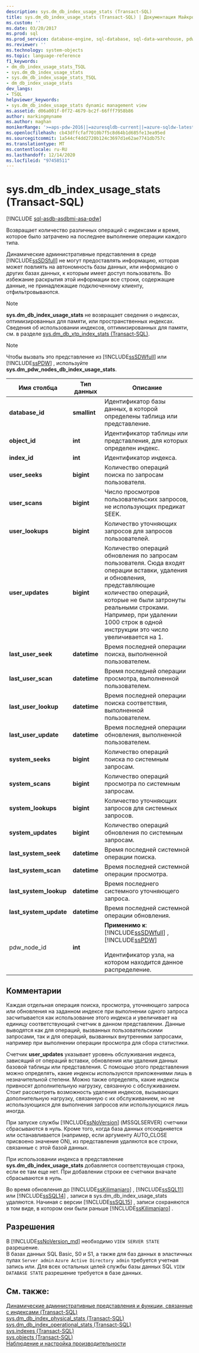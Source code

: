 ```yaml
---
description: sys.dm_db_index_usage_stats (Transact-SQL)
title: sys.dm_db_index_usage_stats (Transact-SQL) | Документация Майкрософт
ms.custom: ''
ms.date: 03/20/2017
ms.prod: sql
ms.prod_service: database-engine, sql-database, sql-data-warehouse, pdw
ms.reviewer: ''
ms.technology: system-objects
ms.topic: language-reference
f1_keywords:
- dm_db_index_usage_stats_TSQL
- sys.dm_db_index_usage_stats
- sys.dm_db_index_usage_stats_TSQL
- dm_db_index_usage_stats
dev_langs:
- TSQL
helpviewer_keywords:
- sys.dm_db_index_usage_stats dynamic management view
ms.assetid: d06a001f-0f72-4679-bc2f-66fff7958b86
author: markingmyname
ms.author: maghan
monikerRange: '>=aps-pdw-2016||=azuresqldb-current||=azure-sqldw-latest||>=sql-server-2016||>=sql-server-linux-2017||=azuresqldb-mi-current'
ms.openlocfilehash: cb43dffcfaf7010b7f5c8d64b1d685fe13ea95ed
ms.sourcegitcommit: 1a544cf4dd2720b124c3697d1e62ae7741db757c
ms.translationtype: MT
ms.contentlocale: ru-RU
ms.lasthandoff: 12/14/2020
ms.locfileid: "97458511"
---
```

# <a name="sysdm_db_index_usage_stats-transact-sql"></a>sys.dm_db_index_usage_stats (Transact-SQL)
[!INCLUDE [sql-asdb-asdbmi-asa-pdw](../../includes/applies-to-version/sql-asdb-asdbmi-asa-pdw.md)]

  Возвращает количество различных операций с индексами и время, которое было затрачено на последнее выполнение операции каждого типа.  
  
 Динамические административные представления в среде [!INCLUDE[ssSDSfull](../../includes/sssdsfull-md.md)] не могут предоставлять информацию, которая может повлиять на автономность базы данных, или информацию о других базах данных, к которым имеет доступ пользователь. Во избежание раскрытия этой информации все строки, содержащие данные, не принадлежащие подключенному клиенту, отфильтровываются.  
  
> [!NOTE]  
>  **sys.dm_db_index_usage_stats** не возвращает сведения о индексах, оптимизированных для памяти, или пространственных индексах. Сведения об использовании индексов, оптимизированных для памяти, см. в разделе [sys.dm_db_xtp_index_stats &#40;Transact-SQL&#41;](../../relational-databases/system-dynamic-management-views/sys-dm-db-xtp-index-stats-transact-sql.md).  
  
> [!NOTE]  
>  Чтобы вызвать это представление из [!INCLUDE[ssSDWfull](../../includes/sssdwfull-md.md)] или [!INCLUDE[ssPDW](../../includes/sspdw-md.md)] , используйте **sys.dm_pdw_nodes_db_index_usage_stats**.  
  
|Имя столбца|Тип данных|Описание|  
|-----------------|---------------|-----------------|  
|**database_id**|**smallint**|Идентификатор базы данных, в которой определены таблица или представление.|  
|**object_id**|**int**|Идентификатор таблицы или представления, для которых определен индекс.|  
|**index_id**|**int**|Идентификатор индекса.|  
|**user_seeks**|**bigint**|Количество операций поиска по запросам пользователя.|  
|**user_scans**|**bigint**|Число просмотров пользовательских запросов, не использующих предикат SEEK.|  
|**user_lookups**|**bigint**|Количество уточняющих запросов для запросов пользователей.|  
|**user_updates**|**bigint**|Количество операций обновления по запросам пользователя. Сюда входят операции вставки, удаления и обновления, представляющие количество операций, которые не были затронуты реальными строками. Например, при удалении 1000 строк в одной инструкции это число увеличивается на 1.|  
|**last_user_seek**|**datetime**|Время последней операции поиска, выполненной пользователем.|  
|**last_user_scan**|**datetime**|Время последней операции просмотра, выполненной пользователем.|  
|**last_user_lookup**|**datetime**|Время последней операции поиска соответствия, выполненной пользователем.|  
|**last_user_update**|**datetime**|Время последней операции обновления, выполненной пользователем.|  
|**system_seeks**|**bigint**|Количество операций поиска по системным запросам.|  
|**system_scans**|**bigint**|Количество операций просмотра по системным запросам.|  
|**system_lookups**|**bigint**|Количество уточняющих запросов для системных запросов.|  
|**system_updates**|**bigint**|Количество операций обновления по системным запросам.|  
|**last_system_seek**|**datetime**|Время последней системной операции поиска.|  
|**last_system_scan**|**datetime**|Время последней системной операции просмотра.|  
|**last_system_lookup**|**datetime**|Время последнего системного уточняющего запроса.|  
|**last_system_update**|**datetime**|Время последней системной операции обновления.|  
|pdw_node_id|**int**|**Применимо к**: [!INCLUDE[ssSDWfull](../../includes/sssdwfull-md.md)] , [!INCLUDE[ssPDW](../../includes/sspdw-md.md)]<br /><br /> Идентификатор узла, на котором находится данное распределение.|  
  
## <a name="remarks"></a>Комментарии  
 Каждая отдельная операция поиска, просмотра, уточняющего запроса или обновления на заданном индексе при выполнении одного запроса засчитывается как использование этого индекса и увеличивает на единицу соответствующий счетчик в данном представлении. Данные выводятся как для операций, вызванных пользовательскими запросами, так и для операций, вызванных внутренними запросами, например при выполнении операции просмотра для сбора статистики.  
  
 Счетчик **user_updates** указывает уровень обслуживания индекса, зависящий от операций вставки, обновления или удаления данных базовой таблицы или представления. С помощью этого представления можно определять, какие индексы используются приложениями лишь в незначительной степени. Можно также определять, какие индексы привносят дополнительную нагрузку, связанную с обслуживанием. Стоит рассмотреть возможность удаления индексов, вызывающих дополнительную нагрузку, связанную с их обслуживанием, но не использующихся для выполнения запросов или использующихся лишь иногда.  
  
 При запуске службы [!INCLUDE[ssNoVersion](../../includes/ssnoversion-md.md)] (MSSQLSERVER) счетчики сбрасываются в нуль. Кроме того, когда база данных отсоединяется или останавливается (например, если аргументу AUTO_CLOSE присвоено значение ON), из представления удаляются все строки, связанные с этой базой данных.  
  
 При использовании индекса в представление **sys.dm_db_index_usage_stats** добавляется соответствующая строка, если ее там еще нет. При добавлении строки ее счетчики вначале сбрасываются в нуль.  
  
 Во время обновления до [!INCLUDE[ssKilimanjaro](../../includes/sskilimanjaro-md.md)] , [!INCLUDE[ssSQL11](../../includes/sssql11-md.md)] или [!INCLUDE[ssSQL14](../../includes/sssql14-md.md)] , записи в sys.dm_db_index_usage_stats удаляются. Начиная с версии [!INCLUDE[ssSQL15](../../includes/sssql15-md.md)] , записи сохраняются в том виде, в котором они были раньше [!INCLUDE[ssKilimanjaro](../../includes/sskilimanjaro-md.md)] .  
  
## <a name="permissions"></a>Разрешения  
В [!INCLUDE[ssNoVersion_md](../../includes/ssnoversion-md.md)] необходимо `VIEW SERVER STATE` разрешение.   
В базах данных SQL Basic, S0 и S1, а также для баз данных в эластичных пулах `Server admin` `Azure Active Directory admin` требуется учетная запись или. Для всех остальных целей службы базы данных SQL `VIEW DATABASE STATE` разрешение требуется в базе данных.  
  
## <a name="see-also"></a>См. также:  

 [Динамические административные представления и функции, связанные с индексами &#40;Transact-SQL&#41;](../../relational-databases/system-dynamic-management-views/index-related-dynamic-management-views-and-functions-transact-sql.md)   
 [sys.dm_db_index_physical_stats (Transact-SQL)](../../relational-databases/system-dynamic-management-views/sys-dm-db-index-physical-stats-transact-sql.md)   
 [sys.dm_db_index_operational_stats (Transact-SQL)](../../relational-databases/system-dynamic-management-views/sys-dm-db-index-operational-stats-transact-sql.md)   
 [sys.indexes (Transact-SQL)](../../relational-databases/system-catalog-views/sys-indexes-transact-sql.md)   
 [sys.objects (Transact-SQL)](../../relational-databases/system-catalog-views/sys-objects-transact-sql.md)   
 [Наблюдение и настройка производительности](../../relational-databases/performance/monitor-and-tune-for-performance.md)  
  
  


